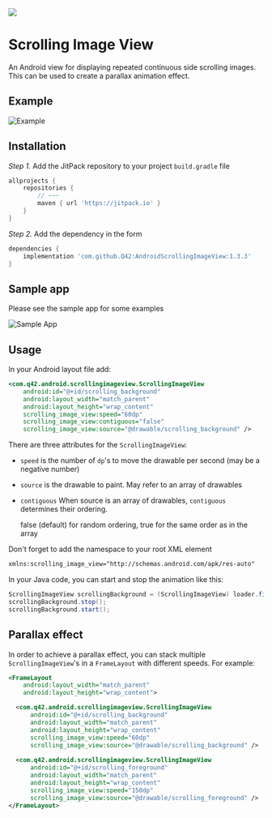 [![](https://jitpack.io/v/q42/androidscrollingimageview.svg)](https://jitpack.io/#q42/androidscrollingimageview)

# Scrolling Image View

An Android view for displaying repeated continuous side scrolling images. This can be used to create a parallax animation effect.

## Example
![Example](https://raw.githubusercontent.com/Q42/AndroidScrollingImageView/master/preview.gif)

## Installation
*Step 1.* Add the JitPack repository to your project `build.gradle` file
```gradle
allprojects {
    repositories {
        // ~~~
        maven { url 'https://jitpack.io' }
    }
}
```
*Step 2.* Add the dependency in the form
```gradle
dependencies {
    implementation 'com.github.Q42:AndroidScrollingImageView:1.3.3'
}
```

## Sample app
Please see the sample app for some examples

![Sample App](https://raw.githubusercontent.com/Q42/AndroidScrollingImageView/master/sample_app.png)

## Usage
In your Android layout file add:
```xml
<com.q42.android.scrollingimageview.ScrollingImageView
    android:id="@+id/scrolling_background"
    android:layout_width="match_parent"
    android:layout_height="wrap_content"
    scrolling_image_view:speed="60dp"
    scrolling_image_view:contiguous="false"
    scrolling_image_view:source="@drawable/scrolling_background" />
```

There are three attributes for the `ScrollingImageView`:
* `speed` is the number of `dp`'s to move the drawable per second (may be a negative number)
* `source` is the drawable to paint. May refer to an array of drawables
* `contiguous` When source is an array of drawables, `contiguous` determines their ordering.

  false (default) for random ordering, true for the same order as in the array

Don't forget to add the namespace to your root XML element
```xml
xmlns:scrolling_image_view="http://schemas.android.com/apk/res-auto"
```

In your Java code, you can start and stop the animation like this:
```java
ScrollingImageView scrollingBackground = (ScrollingImageView) loader.findViewById(R.id.scrolling_background);
scrollingBackground.stop();
scrollingBackground.start();
```

## Parallax effect
In order to achieve a parallax effect, you can stack multiple `ScrollingImageView`'s in a `FrameLayout` with different speeds. For example:
```xml
<FrameLayout
    android:layout_width="match_parent"
    android:layout_height="wrap_content">

  <com.q42.android.scrollingimageview.ScrollingImageView
      android:id="@+id/scrolling_background"
      android:layout_width="match_parent"
      android:layout_height="wrap_content"
      scrolling_image_view:speed="60dp"
      scrolling_image_view:source="@drawable/scrolling_background" />
      
  <com.q42.android.scrollingimageview.ScrollingImageView
      android:id="@+id/scrolling_foreground"
      android:layout_width="match_parent"
      android:layout_height="wrap_content"
      scrolling_image_view:speed="150dp"
      scrolling_image_view:source="@drawable/scrolling_foreground" />
</FrameLayout>
```
